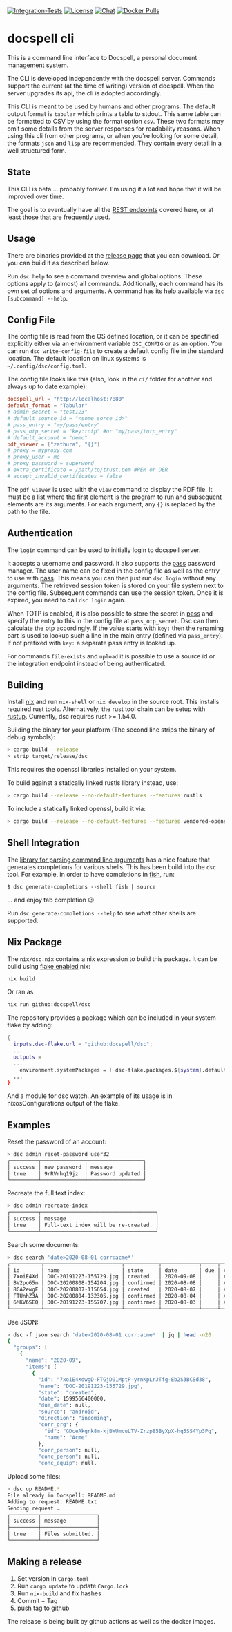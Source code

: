 [![Integration-Tests](https://github.com/docspell/dsc/actions/workflows/int_test.yml/badge.svg)](https://github.com/docspell/dsc/actions/workflows/int_test.yml)
[![License](https://img.shields.io/github/license/docspell/dsc.svg?style=flat&color=steelblue)](https://github.com/docspell/dsc/blob/master/LICENSE.txt)
[![Chat](https://img.shields.io/gitter/room/eikek/docspell?style=flat&color=steelblue&logo=gitter)](https://gitter.im/eikek/docspell)
[![Docker Pulls](https://img.shields.io/docker/pulls/docspell/dsc?color=steelblue&style=flat&logo=docker)](https://hub.docker.com/u/docspell/dsc)

# docspell cli

This is a command line interface to Docspell, a personal document
management system.

The CLI is developed independently with the docspell server. Commands
support the current (at the time of writing) version of docspell. When
the server upgrades its api, the cli is adopted accordingly.

This CLI is meant to be used by humans and other programs. The default
output format is `tabular` which prints a table to stdout. This same
table can be formatted to CSV by using the format option `csv`. These
two formats may omit some details from the server responses for
readability reasons. When using this cli from other programs, or when
you're looking for some detail, the formats `json` and `lisp` are
recommended. They contain every detail in a well structured form.

## State

This CLI is beta … probably forever. I'm using it a lot and hope that
it will be improved over time.

The goal is to eventually have all the [REST
endpoints](https://docspell.org/openapi/docspell-openapi.html) covered
here, or at least those that are frequently used.

## Usage

There are binaries provided at the [release
page](https://github.com/docspell/dsc/releases/latest) that you can
download. Or you can build it as described below.

Run `dsc help` to see a command overview and global options. These
options apply to (almost) all commands. Additionally, each command has
its own set of options and arguments. A command has its help available
via `dsc [subcommand] --help`.


## Config File

The config file is read from the OS defined location, or it can be
specfified explicitly either via an environment variable `DSC_CONFIG`
or as an option. You can run `dsc write-config-file` to create a
default config file in the standard location. The default location on
linux systems is `~/.config/dsc/config.toml`.

The config file looks like this (also, look in the `ci/` folder for
another and always up to date example):

``` toml
docspell_url = "http://localhost:7880"
default_format = "Tabular"
# admin_secret = "test123"
# default_source_id = "<some sorce id>"
# pass_entry = "my/pass/entry"
# pass_otp_secret = "key:totp" #or "my/pass/totp_entry"
# default_account = "demo"
pdf_viewer = ["zathura", "{}"]
# proxy = myproxy.com
# proxy_user = me
# proxy_password = superword
# extra_certificate = /path/to/trust.pem #PEM or DER
# accept_invalid_certificates = false
```

The `pdf_viewer` is used with the `view` command to display the PDF
file. It must be a list where the first element is the program to run
and subsequent elements are its arguments. For each argument, any `{}`
is replaced by the path to the file.


## Authentication

The `login` command can be used to initially login to docspell server.

It accepts a username and password. It also supports the
[pass](https://www.passwordstore.org/) password manager. The user name
can be fixed in the config file as well as the entry to use with
[pass](https://www.passwordstore.org/). This means you can then just
run `dsc login` without any arguments. The retrieved session token is
stored on your file system next to the config file. Subsequent
commands can use the session token. Once it is expired, you need to
call `dsc login` again.

When TOTP is enabled, it is also possible to store the secret in
[pass](https://www.passwordstore.org/) and specify the entry to this
in the config file at `pass_otp_secret`. Dsc can then calculate the
otp accordingly. If the value starts with `key:` then the renaming
part is used to lookup such a line in the main entry (defined via
`pass_entry`). If not prefixed with `key:` a separate pass entry is
looked up.

For commands `file-exists` and `upload` it is possible to use a source
id or the integration endpoint instead of being authenticated.


## Building

Install [nix](https://nixos.org/download.html#nix-quick-install) and
run `nix-shell` or `nix develop` in the source root. This installs
required rust tools. Alternatively, the rust tool chain can be setup
with [rustup](https://rustup.rs/). Currently, dsc requires rust >=
1.54.0.

Building the binary for your platform (The second line strips the
binary of debug symbols):

``` bash
> cargo build --release
> strip target/release/dsc
```

This requires the openssl libraries installed on your system.

To build against a statically linked rustls library instead, use:
``` bash
> cargo build --release --no-default-features --features rustls
```

To include a statically linked openssl, build it via:
``` bash
> cargo build --release --no-default-features --features vendored-openssl
```


## Shell Integration

The [library for parsing command line arguments](https://clap.rs/) has
a nice feature that generates completions for various shells. This has
been build into the `dsc` tool. For example, in order to have
completions in [fish](https://fishshell.com/), run:

``` fish
$ dsc generate-completions --shell fish | source
```

… and enjoy tab completion :wink:

Run `dsc generate-completions --help` to see what other shells are
supported.


## Nix Package

The `nix/dsc.nix` contains a nix expression to build this package. It
can be build using [flake enabled](https://nixos.wiki/wiki/Flakes) nix:

``` bash
nix build
```

Or ran as

``` bash
nix run github:docspell/dsc
```

The repository provides a package which can be included in your system
flake by adding:

``` nix
{
  inputs.dsc-flake.url = "github:docspell/dsc";
  ...
  outputs =
  ...
    environment.systemPackages = [ dsc-flake.packages.${system}.default ]
  ...
}
```

And a module for dsc watch. An example of its usage is in nixosConfigurations
output of the flake.


## Examples

Reset the password of an account:
``` bash
> dsc admin reset-password user32
┌─────────┬──────────────┬──────────────────┐
│ success │ new password │ message          │
│ true    │ 9rRVrhq19jz  │ Password updated │
└─────────┴──────────────┴──────────────────┘
```


Recreate the full text index:
``` bash
> dsc admin recreate-index
┌─────────┬─────────────────────────────────────┐
│ success │ message                             │
│ true    │ Full-text index will be re-created. │
└─────────┴─────────────────────────────────────┘
```

Search some documents:
``` bash
> dsc search 'date>2020-08-01 corr:acme*'
┌──────────┬─────────────────────────┬───────────┬────────────┬─────┬───────────────┬─────────────┬────────┬──────────────────────────────┬────────┐
│ id       │ name                    │ state     │ date       │ due │ correspondent │ concerning  │ folder │ tags                         │ fields │
│ 7xoiE4Xd │ DOC-20191223-155729.jpg │ created   │ 2020-09-08 │     │ Acme          │             │        │ Invoice                      │        │
│ BV2po65m │ DOC-20200808-154204.jpg │ confirmed │ 2020-08-08 │     │ Acme          │             │        │ Receipt, Tax                 │        │
│ 8GA2ewgE │ DOC-20200807-115654.jpg │ created   │ 2020-08-07 │     │ Acme          │             │        │ Paper, Receipt               │        │
│ FTUnhZ3A │ DOC-20200804-132305.jpg │ confirmed │ 2020-08-04 │     │ Acme          │             │        │ Receipt, Tax                 │        │
│ 6MKV6SEQ │ DOC-20191223-155707.jpg │ confirmed │ 2020-08-03 │     │ Acme          │ Derek Jeter │        │ Important, Information, Todo │        │
└──────────┴─────────────────────────┴───────────┴────────────┴─────┴───────────────┴─────────────┴────────┴──────────────────────────────┴────────┘
```

Use JSON:
``` bash
> dsc -f json search 'date>2020-08-01 corr:acme*' | jq | head -n20
{
  "groups": [
    {
      "name": "2020-09",
      "items": [
        {
          "id": "7xoiE4XdwgD-FTGjD91MptP-yrnKpLrJTfg-Eb2S3BCSd38",
          "name": "DOC-20191223-155729.jpg",
          "state": "created",
          "date": 1599566400000,
          "due_date": null,
          "source": "android",
          "direction": "incoming",
          "corr_org": {
            "id": "GDceAkgrk8m-kjBWUmcuLTV-Zrzp85ByXpX-hq5SS4Yp3Pg",
            "name": "Acme"
          },
          "corr_person": null,
          "conc_person": null,
          "conc_equip": null,
```

Upload some files:
``` bash
> dsc up README.*
File already in Docspell: README.md
Adding to request: README.txt
Sending request …
┌─────────┬──────────────────┐
│ success │ message          │
├─────────┼──────────────────┤
│ true    │ Files submitted. │
└─────────┴──────────────────┘
```


## Making a release

1. Set version in `Cargo.toml`
2. Run `cargo update` to update `Cargo.lock`
3. Run `nix-build` and fix hashes
4. Commit + Tag
5. push tag to github

The release is being built by github actions as well as the docker
images.
